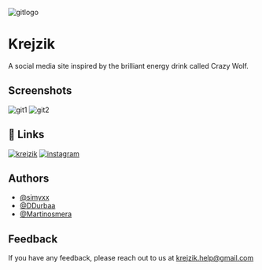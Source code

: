 ![gitlogo](https://github.com/simyxx/Krejzik/assets/143736812/a2b0bba8-6ca9-4559-97e4-d8b455fd4a5e)


# Krejzik

A social media site inspired by the brilliant energy drink called Crazy Wolf.


## Screenshots


![git1](https://github.com/simyxx/Krejzik/assets/143736812/f4b9ac7c-9c37-4d86-996a-44a800c494fb)
![git2](https://github.com/simyxx/Krejzik/assets/143736812/2081592e-ea45-46d8-9f4b-27bc52fabefe)


## 🔗 Links
[![krejzik](https://img.shields.io/badge/Krejzik-FFA500?style=for-the-badge&logo=wolframlanguage&logoColor=white)](https://krejzik.cz/)
[![instagram](https://img.shields.io/badge/Instagram-E4405F?style=for-the-badge&logo=instagram&logoColor=white)](https://www.instagram.com/krejzik.dev/)



## Authors

- [@simyxx](https://www.github.com/simyxx)
- [@DDurbaa](https://www.github.com/ddurbaa)
- [@Martinosmera](https://www.github.com/martinosmera)


## Feedback

If you have any feedback, please reach out to us at krejzik.help@gmail.com
